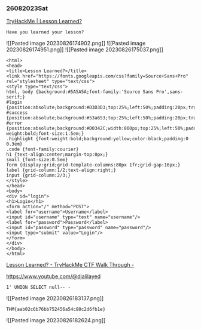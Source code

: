 ### 26082023Sat

[TryHackMe | Lesson Learned?](https://tryhackme.com/room/lessonlearned)

```
Have you learned your lesson?
```

![[Pasted image 20230826174902.png]]
![[Pasted image 20230826174951.png]]
![[Pasted image 20230826175037.png]]

```
<html>
<head>
<title>Lesson Learned?</title>
<link href="https://fonts.googleapis.com/css?family=Source+Sans+Pro" rel="stylesheet" type="text/css">
<style type="text/css">
html, body {background:#5A5A5A;font-family:'Source Sans Pro',sans-serif;}
#login {position:absolute;background:#D3D3D3;top:25%;left:50%;padding:20px;transform:translate(-50%,-25%);}
#success {position:absolute;background:#53a653;top:25%;left:50%;padding:20px;transform:translate(-50%,-25%);}
#error {position:absolute;background:#D0342C;width:800px;top:25%;left:50%;padding:20px;transform:translate(-50%,-25%);color:#fff;font-weight:bold;font-size:1.5em;}
.highlight {font-weight:bold;background:yellow;color:black;padding:0 0.3em}
.code {font-family:courier}
h1 {text-align:center;margin-top:0px;}
small {font-size:0.5em}
form {display:grid;grid-template-columns:80px 1fr;grid-gap:16px;}
label {grid-column:1/2;text-align:right;}
input {grid-column:2/3;}
</style>
</head>
<body>
<div id="login">
<h1>Login</h1>
<form action="/" method="POST">
<label for="username">Username</label>
<input id="username" type="text" name="username"/>
<label for="password">Password</label>
<input id="password" type="password" name="password"/>
<input type="submit" value="Login"/>
</form>
</div>
</body>
</html>
```

[Lesson Learned? - TryHackMe CTF Walk Through -](https://youtu.be/tf560Q6n158?t=384)

https://www.youtube.com/@djalilayed

```
1' UNION SELECT null-- -
```

![[Pasted image 20230826183137.png]]

```
THM{aab02c6b76bb752456a54c80c2d6fb1e}
```

![[Pasted image 20230826182624.png]]